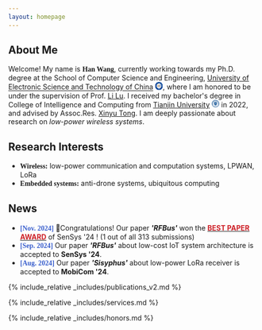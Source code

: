 ```yaml
---
layout: homepage
---
```

## About Me

Welcome! My name is **<font face="Georgia">Han Wang</font>**, currently working towards my Ph.D. degree at the School of Computer Science and Engineering, [University of Electronic Science and Technology of China](https://en.uestc.edu.cn/) <img src="\assets\img\uestc_logo.png" style="width: 1.1em;">, where I am honored to be under the supervision of Prof. [Li Lu](https://www.en.scse.uestc.edu.cn/info/1085/2182.htm). I received my bachelor's degree in College of Intelligence and Computing from [Tianjin University](https://www.tju.edu.cn/english/index.htm) <img src="\assets\img\tju_badge_white.png" style="width: 1.1em;"> in 2022, and advised by Assoc.Res. [Xinyu Tong](http://cic.tju.edu.cn/faculty/tongxinyu/index.html). I am deeply passionate about research on *low-power wireless systems*. 

## Research Interests

- **<font face="Georgia">Wireless:</font>** low-power communication and computation systems, LPWAN, LoRa
- **<font face="Georgia">Embedded systems:</font>** anti-drone systems, ubiquitous computing 

## News

- **<font color="3A5FCD" face="Georgia">[Nov. 2024]</font>** 🎉Congratulations! Our paper ***'RFBus'*** won the [**<font color="CD2027">BEST PAPER AWARD</font>**](https://sensys.acm.org/2024/award/) of SenSys '24 ! (1 out of all 313 submissions)
- **<font color="3A5FCD" face="Georgia">[Sep. 2024]</font>** Our paper ***'RFBus'*** about low-cost IoT system architecture is accepted to **SenSys '24**.
- **<font color="3A5FCD" face="Georgia">[Aug. 2024]</font>** Our paper ***'Sisyphus'*** about low-power LoRa receiver is accepted to **MobiCom '24**.

{% include_relative _includes/publications_v2.md %}

{% include_relative _includes/services.md %} 
<br>

{% include_relative _includes/honors.md %} 



<script type='text/javascript' id='clustrmaps' src='//cdn.clustrmaps.com/map_v2.js?cl=ffffff&w=200&t=tt&d=tf6trRht7T5GWabkmifch2uaHHA47Ixj-cwebHXvmBk&co=283687&ct=ffffff&cmo=fa0303&cmn=20ba4c'></script>

